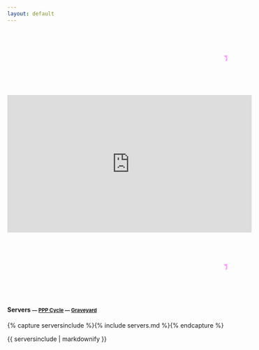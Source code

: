 ```yaml
---
layout: default
---
```


<blink style="color: #FF99FF; font-size: 42px; font-weight: 900;"><marquee>
  
✨✨✨ IMPORTANT ANNOUNCEMENT ✨✨✨

</marquee></blink>

<iframe width="560" height="315" style="margin: 0 auto; display: block;" src="https://www.youtube.com/embed/-vB5UEusXUk?controls=0&autoplay=1&loop=1&playlist=-vB5UEusXUk" frameborder="0" allow="accelerometer; autoplay; encrypted-media; gyroscope; picture-in-picture" allowfullscreen></iframe>

<blink style="color: #FF99FF; font-size: 42px; font-weight: 900;"><marquee>

✨✨✨ IMPORTANT ANNOUNCEMENT ✨✨✨

</marquee></blink>

#### Servers <small>&mdash; [PPP Cycle](/assets/images/pppcycle.jpg) &mdash; [Graveyard](graveyard.html)</small>
{% capture serversinclude %}{% include servers.md %}{% endcapture %}
<div class="servers">
{{ serversinclude | markdownify }}
</div>
